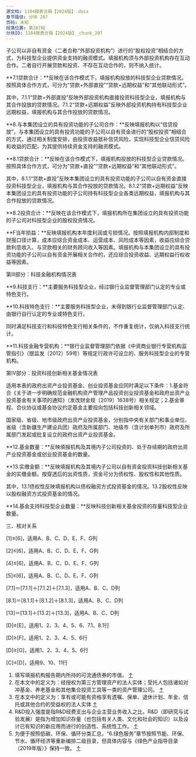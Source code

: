 ```yaml
---
源文档: 1104报表合辑【2024版】.docx
章节路径: 分块 207
页码: 未知
段落位置: 第207段
分块ID: 1104报表合辑【2024版】_chunk_207
---
```


子公司以非自有资金（二者合称“外部投资机构”）进行的“股权投资”相结合的方式，为科技型企业提供资金支持的融资模式。填报机构须与外部投资机构存在互动合作。二者自行开展贷款和投资、不存在互动合作的，则不纳入统计。

**7.1贷款合计：**反映在该合作模式下，填报机构投放的科技型企业贷款情况。按照具体合作方式，可分为“贷款+外部直投”“贷款+远期权益”和“其他联动形式”。

其中，7.1.1“贷款+外部直投”反映外部投资机构直接投资科技型企业，填报机构与其合作投放的贷款情况。7.1.2“贷款+远期权益”反映外部投资机构持有科技型企业远期权益，填报机构与其合作投放的贷款情况。

**8.与本集团设立的具有投资功能的子公司合作：**反映填报机构以“信贷投放”，与本集团设立的具有投资功能的子公司以自有资金进行的“股权投资”相结合的方式，通过相关制度安排，由投资收益抵补信贷风险，实现科技型企业信贷风险和收益的匹配，为其提供持续资金支持的融资模式。

**8.1贷款合计：**反映在该合作模式下，填报机构投放的科技型企业贷款情况。按照具体合作方式，可分为“贷款+直投”“贷款+远期权益”和“其他联动形式”。

其中，8.1.1“贷款+直投”反映本集团设立的具有投资功能的子公司以自有资金直接投资科技型企业，填报机构与其合作投放的贷款情况。8.1.2“贷款+远期权益”反映本集团设立的具有投资功能的子公司持有科技型企业各类远期权益，填报机构与其合作投放的贷款情况。

**8.2投资合计：**反映在该合作模式下，填报机构所在集团设立的具有投资功能的子公司对科技型企业的股权投资情况。

**F当年损益：**反映填报机构本年度利润或亏损情况。按照填报机构内部制度和财报口径计算，成本应综合资金成本、运营成本、风险成本等因素，收益应综合贷款利息收入、与贷款相关的财务顾问收入等因素。填报机构与本集团设立的具有投资功能的子公司以自有资金开展相关合作的，还应综合投资收益、远期权益行权收益等因素。

第Ⅲ部分：科技金融机构情况表

**9.科技支行：**主要服务科技型企业，经过银行业监督管理部门认定的专业或特色支行。

**10.科技特色支行：**主要服务科技型企业，未得到银行业监督管理部门认定、由银行自行认定的专业或特色支行。

同时满足科技支行和科技特色支行相关条件的，不作重复统计，仅纳入科技支行统计。

**11.科技金融专营机构：**银行业监督管理部门依据《中资商业银行专营机构监管指引》（银监发〔2012〕59号）等规定行政许可设立的、服务科技型企业的专营机构。

第Ⅳ部分：投资科技创新相关基金情况表

适用本表的政府出资产业投资基金、创业投资基金应同时满足以下条件：1.基金符合《关于进一步明确规范金融机构资产管理产品投资创业投资基金和政府出资产业投资基金有关事项的通知》（发改财金规〔2019〕1638号）相关规定；2.基金章程、合伙协议或基金协议约定基金主要投向包括科技创新相关领域。

国家级、省级、地市级政府出资产业投资基金，分别指中央有关部门和事业单位、省级（含新疆生产建设兵团）政府及所属部门、地级市（含计划单列市）政府及所属部门发起或批复设立的政府出资产业投资基金。

**12.基金数量：**反映填报机构及其境内子公司投资的、处于存续期的政府出资产业投资基金或创业投资基金的数量。

**13.实缴金额：**反映填报机构及其境内子公司以自有资金投资科技创新相关基金的实缴金额。按穿透后的出资性质，资金可分为债权性、股权性和其他性质。

其中，13.1债权性反映填报机构以债权融资方式投资基金的情况。13.2股权性反映以股权融资方式投资基金的情况。

**14.基金支持科技型企业数量：**反映科技创新相关基金投资的存量科技型企业数量。

三、核对关系

[1]≤[6]，适用A、B、C、D、E、F、G列

[2]≤[6]，适用A、B、C、D、E、F、G列

[4]≤[6]，适用A、B、C、D、E、F、G列

[5]≤[6]，适用A、B、C、D、E、F、G列

[7.1]＝[7.1.1]＋[7.1.2]＋[7.1.3]，适用A、B、C、D列

[8.1]＝[8.1.1]＋[8.1.2]＋[8.1.3]，适用A、B、C、D列

[13]＝[13.1]＋[13.2]＋[13.3]，适用A、B、C、D列

[D]≥[E]，适用1、2、3、4、5、6、7.1、8.1行

[D]≥[F]，适用1、2、3、4、5、6行

[D]≥[G]，适用1、2、3、4、5、6行

[C]≤[D]，适用9、10、11行

1. 填写填报机构报告期内所持的可流通债券的市值。 [↑](#footnote-ref-1)
2. 在本文中的定义为：经授权为第三方管理资产的法人实体；受托人包括诸如对冲基金、养老基金和其他集合投资工具等一类的资产管理公司。 [↑](#footnote-ref-2)
3. 在本文中的定义为：享有或可能有资格享有遗嘱、保单、退休计划、年金、信托或其他合约的受益权的法人实体 [↑](#footnote-ref-3)
4. R&D投入强度是指R&D经费支出与企业主营业务收入之比。R&D（即研究与试验发展）是指为增加知识存量（也包括有关人类、文化和社会的知识）以及设计已有知识的新应用而进行的创造性、系统性工作。 [↑](#footnote-ref-4)
5. 为便于按照低碳、环保、循环分类汇总，“6.绿色服务”章节按照节能、环保、节水、循环经济等重新编排二级目录，但具体内容与《绿色产业指导目录（2019年版）》保持一致。 [↑](#footnote-ref-5)